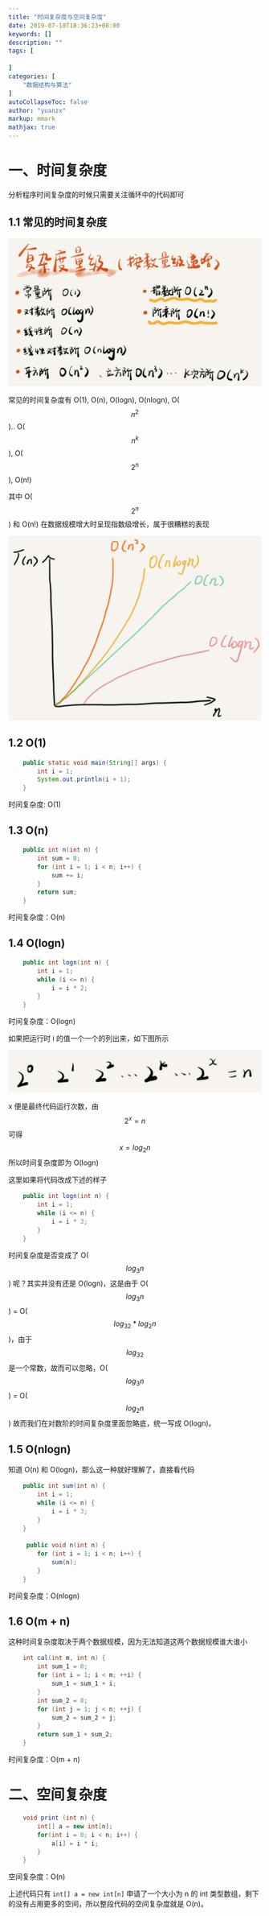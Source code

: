 ```yaml
---
title: "时间复杂度与空间复杂度"
date: 2019-07-10T18:36:23+08:00
keywords: []
description: ""
tags: [

]
categories: [
    "数据结构与算法"
]
autoCollapseToc: false
author: "yuanzx"
markup: mmark
mathjax: true  
---
```


# 一、时间复杂度

分析程序时间复杂度的时候只需要关注循环中的代码即可

## 1.1 常见的时间复杂度

![时间复杂度分类](/media/algorithms/1.png)

常见的时间复杂度有 O(1), O(n), O(logn), O(nlogn), O($$n^2$$).. O($$n^k$$), O($$2^n$$), O(n!)

其中 O($$2^n$$) 和 O(n!) 在数据规模增大时呈现指数级增长，属于很糟糕的表现

![时间复杂度坐标图](/media/algorithms/2.png)

## 1.2 O(1)

```java
    public static void main(String[] args) {
        int i = 1;
        System.out.println(i + 1);
    }
```

时间复杂度: O(1)

## 1.3 O(n)

```java
    public int n(int n) {
        int sum = 0;
        for (int i = 1; i < n; i++) {
            sum += i;
        }
        return sum;
    }
```

时间复杂度：O(n)

## 1.4 O(logn)

```java
    public int logn(int n) {
        int i = 1;
        while (i <= n) {
            i = i * 2;
        }
    }
```

时间复杂度：O(logn)

如果把运行时 i 的值一个一个的列出来，如下图所示

![i 的数值](/media/algorithms/3.png)

x 便是最终代码运行次数，由 $$2^x = n$$ 可得 $$x = log_2 n$$ 所以时间复杂度即为 O(logn)

这里如果将代码改成下述的样子

```java
    public int logn(int n) {
        int i = 1;
        while (i <= n) {
            i = i * 3;
        }
    }
```

时间复杂度是否变成了 O($$log_3n$$) 呢？其实并没有还是 O(logn)，这是由于 O($$log_3n$$) = O($$log_32 * log_2n$$)，由于 $$log_32$$ 是一个常数，故而可以忽略，O($$log_3n$$) = O($$log_2n$$) 故而我们在对数阶的时间复杂度里面忽略底，统一写成 O(logn)。

## 1.5 O(nlogn) 

知道 O(n) 和 O(logn)，那么这一种就好理解了，直接看代码

```java
    public int sum(int n) {
        int i = 1;
        while (i <= n) {
            i = i * 3;
        }
    }

     public void n(int n) {
        for (int i = 1; i < n; i++) {
            sum(n);
        }
    }
```

时间复杂度：O(nlogn)

## 1.6 O(m + n)

这种时间复杂度取决于两个数据规模，因为无法知道这两个数据规模谁大谁小

```java
    int cal(int m, int n) { 
        int sum_1 = 0; 
        for (int i = 1; i < m; ++i) { 
            sum_1 = sum_1 + i; 
        }
        int sum_2 = 0;  
        for (int j = 1; j < n; ++j) { 
            sum_2 = sum_2 + j; 
        }
        return sum_1 + sum_2;
    }
```

时间复杂度：O(m + n)

# 二、空间复杂度

```java
    void print (int n) {
        int[] a = new int[n];
        for(int i = 0; i < n; i++) {
            a[i] = i * i;
        }
    }
```

空间复杂度：O(n)

上述代码只有 `int[] a = new int[n]` 申请了一个大小为 n 的 int 类型数组，剩下的没有占用更多的空间，所以整段代码的空间复杂度就是 O(n)。